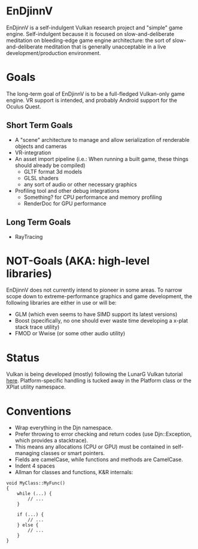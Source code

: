 # EnDjinnV
EnDjinnV is a self-indulgent Vulkan research project and "simple" game engine. Self-indulgent because it is focused on slow-and-deliberate meditation on bleeding-edge game engine architecture: the sort of slow-and-deliberate meditation that is generally unacceptable in a live development/production environment.

# Goals
The long-term goal of EnDjinnV is to be a full-fledged Vulkan-only game engine. VR support is intended, and probably Android support for the Oculus Quest.

## Short Term Goals
- A "scene" architecture to manage and allow serialization of renderable objects and cameras
- VR-integration
- An asset import pipeline (i.e.: When running a built game, these things should already be compiled)
  - GLTF format 3d models
  - GLSL shaders
  - any sort of audio or other necessary graphics
- Profiling tool and other debug integrations
  - Something? for CPU performance and memory profiling
  - RenderDoc for GPU performance
  
## Long Term Goals
- RayTracing
  
# NOT-Goals (AKA: high-level libraries)
EnDjinnV does not currently intend to pioneer in some areas. To narrow scope down to extreme-performance graphics and game development, the following libraries are either in use or will be:
- GLM (which even seems to have SIMD support its latest versions)
- Boost (specifically, no one should ever waste time developing a x-plat stack trace utility)
- FMOD or Wwise (or some other audio utility)

# Status
Vulkan is being developed (mostly) following the LunarG Vulkan tutorial [here](https://vulkan.lunarg.com/doc/sdk/1.1.114.0/windows/tutorial/html/index.html).
Platform-specific handling is tucked away in the Platform class or the XPlat utility namespace.

# Conventions
- Wrap everything in the Djn namespace.
- Prefer throwing to error checking and return codes (use Djn::Exception, which provides a stacktrace).
- This means any allocations (CPU or GPU) must be contained in self-managing classes or smart pointers.
- Fields are camelCase, while functions and methods are CamelCase.
- Indent 4 spaces
- Allman for classes and functions, K&R internals:
```
void MyClass::MyFunc()
{
    while (...) {
        // ...
    }

    if (...) {
        // ...
    } else {
        // ...
    }
}
```
